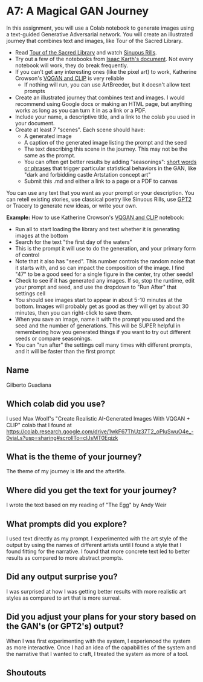 # A7: A Magical GAN Journey
In this assignment, you will use a Colab notebook to generate images using a text-guided Generative Adversarial network.  You will create an illustrated journey that combines text and images, like Tour of the Sacred Library.

* Read [Tour of the Sacred Library](https://moultano.wordpress.com/2021/07/20/tour-of-the-sacred-library/) and watch [Sinuous Rills](https://www.youtube.com/watch?v=Jbn1aJuarIU).
* Try out a few of the notebooks from [Isaac Karth's document](https://docs.google.com/document/d/1uoLXXOr8iS1f6qoqGjn8AHTM4Aru6LQo9RoBb_-3TrU/edit). Not every notebook will work, they do break frequently.
* If you can't get any interesting ones (like the pixel art) to work, Katherine Crowson's [VQGAN and CLIP](https://colab.research.google.com/drive/1L8oL-vLJXVcRzCFbPwOoMkPKJ8-aYdPN#scrollTo=CppIQlPhhwhs) is very reliable
	* If nothing will run, you can use ArtBreeder, but it doesn't allow text prompts 	
* Create an illustrated journey that combines text and images.  I would recommend using Google docs or making an HTML page, but anything works as long as you can turn it in as a link or a PDF.
* Include your name, a descriptive title, and a link to the colab you used in your document.
* Create at least 7 "scenes". Each scene should have:
	* A generated image
	* A caption of the generated image listing the prompt and the seed
	* The text describing this scene in the journey. This may not be the same as the prompt.
	* You can often get better results by adding "seasonings": [short words or phrases](https://twitter.com/98_0634741763/status/1414442147877695488) that trigger particular statistical behaviors in the GAN, like "dark and forbidding castle Artstation concept art"		
	* Submit this .md and either a link to a page or a PDF to canvas

You can use any text that you want as your prompt or your description. You can retell existing stories, use classical poetry like Sinuous Rills, use [GPT2](https://transformer.huggingface.co/doc/distil-gpt2) or Tracery to generate new ideas, or write your own.

**Example:** How to use Katherine Crowson's [VQGAN and CLIP](https://colab.research.google.com/drive/1L8oL-vLJXVcRzCFbPwOoMkPKJ8-aYdPN#scrollTo=CppIQlPhhwhs) notebook:

 * Run all to start loading the library and test whether it is generating images at the bottom
 * Search for the text "the first day of the waters"
 * This is the prompt it will use to do the generation, and your primary form of control
 * Note that it also has "seed". This number controls the random noise that it starts with, and so can impact the composition of the image.  I find "47" to be a good seed for a single figure in the center, try other seeds!
 * Check to see if it has generated any images. If so, stop the runtime, edit your prompt and seed, and use the dropdown to "Run After" that settings cell
 * You should see images start to appear in about 5-10 minutes at the bottom.  Images will probably get as good as they will get by about 30 minutes, then you can right-click to save them.
 * When you save an image, name it with the prompt you used and the seed and the number of generations.  This will be SUPER helpful in remembering how you generated things if you want to try out different seeds or compare seasonings.
 * You can "run after" the settings cell many times with different prompts, and it will be faster than the first prompt


## Name

Gilberto Guadiana

## Which colab did you use?

I used Max Woolf's "Create Realistic AI-Generated Images With VQGAN + CLIP" colab that I found at https://colab.research.google.com/drive/1wkF67ThUz37T2_oPIuSwuO4e_-0vjaLs?usp=sharing#scrollTo=clJsMT0Eqizk

## What is the theme of your journey?

The theme of my journey is life and the afterlife.

## Where did you get the text for your journey?

I wrote the text based on my reading of "The Egg" by Andy Weir

## What prompts did you explore?

I used text directly as my prompt. I experimented with the art style of the output by using the names of different artists until I found a style that I found fitting for the narrative. I found that more concrete text led to better results as compared to more abstract prompts.

## Did any output surprise you?

I was surprised at how I was getting better results with more realistic art styles as compared to art that is more surreal.  

## Did you adjust your plans for your story based on the GAN's (or GPT2's) output?

When I was first experimenting with the system, I experienced the system as more interactive. Once I had an idea of the capabilities of the system and the narrative that I wanted to craft, I treated the system as more of a tool.

## Shoutouts
